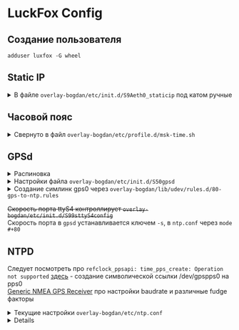 # LuckFox Config
## Создание пользователя
```
adduser luxfox -G wheel
```

## Static IP
<details>
 <summary>В файле <code>overlay-bogdan/etc/init.d/S9Aeth0_staticip</code> под катом ручные</summary>

```
cd /etc/init.d
mv S99usb0config S90usb0config 
mv S99_auto_reboot S90_auto_reboot
```

```nano S99eth0_staticip```


```
#!/bin/sh

case $1 in
        start)
                killall udhcpc
                ifconfig eth0 192.168.0.200 netmask 255.255.255.0
                route add default gw 192.168.0.1
                echo "nameserver 8.8.8.8" > /etc/resolv.conf

                ;;
        stop)
                ;;
        *)
                exit 1
                ;;
esac
```

```chmod +x S99eth0_staticip ```

Другой способ убить `udhcpc` - в файле `/usr/share/udhcpc/default.script` вставить `exit` в начало
</details>       

## Часовой пояс

<details>
  <summary>Свернуто в файл <code>overlay-bogdan/etc/profile.d/msk-time.sh</code> </summary>
        
```
nano /etc/profile
```

```
export TZ=CST-3
```
        
</details>

## GPSd
<details>
 <summary>Распиновка</summary>
 
![](/luckfox-pinout.png)

|LuckFox|GPS|
|---|---|
|PIN36|	VCC|
|PIN8|	GND|
|PIN7|	RX|
|PIN6|	TX|
|PIN9|	PPS|

</details>


<details>
 <summary>Настройки файла <code>overlay-bogdan/etc/init.d/S50gpsd</code></summary>
        
Замена `DEVICES="/dev/ttyS1"` на `DEVICES="/dev/ttyS4 -G"`
        
</details>

<details>
 <summary>Создание симлинк gps0 через <code>overlay-bogdan/lib/udev/rules.d/80-gps-to-ntp.rules</code></summary>

`KERNEL=="ttyS4", SUBSYSTEM=="tty", DRIVER=="", SYMLINK+="gps0", MODE="0666"`

</details>

~~Скорость порта ttyS4 контроллирует `overlay-bogdan/etc/init.d/S99sttyS4config`~~<br />
Скорость порта в `gpsd` устанавливается ключем `-s`, в `ntp.conf` через `mode #+80` 

## NTPD

Следует посмотреть про `refclock_ppsapi: time_pps_create: Operation not supported` [здесь](https://forums.raspberrypi.com/viewtopic.php?t=375435) - создание символической ссылки /dev/gpspps0 на pps0 <br/>
[Generic NMEA GPS Receiver](https://www.eecis.udel.edu/~mills/ntp/html/drivers/driver20.html) про настройки baudrate и различные fudge факторы <br />

<details>
 <summary>Текущие настройки <code>overlay-bogdan/etc/ntp.conf</code></summary>
        
```
# gps0 source
server 127.127.20.0 mode 24 prefer
fudge 127.127.20.0 flag1 1

# pps0 source
server  127.127.22.0    minpoll 4
fudge   127.127.22.0    flag3 1

```
</details>



















<details>


# PTP-with-PPS-server


## [DESCRIPTION](https://manpages.debian.org/stretch/pps-tools/ppswatch.8.en.html)


### ppstest: PPSAPI interface tester
### ppsldisc: setup correct RS232 line discipline
### ppswatch: continuously print PPS timestamps
### ppsctl: PPS device manager
### ppsfind: find pps device by name

---
ppscheck - tool to check a serial port for PPS [DESCRIPTION](https://manpages.ubuntu.com/manpages/noble/man8/ppscheck.8.html)

---
`ldattach pps /dev/ttyS0` [здесь](https://www.crc.id.au/2016/09/24/adding-a-pps-source-to-ntpd/) подробности
</details>
